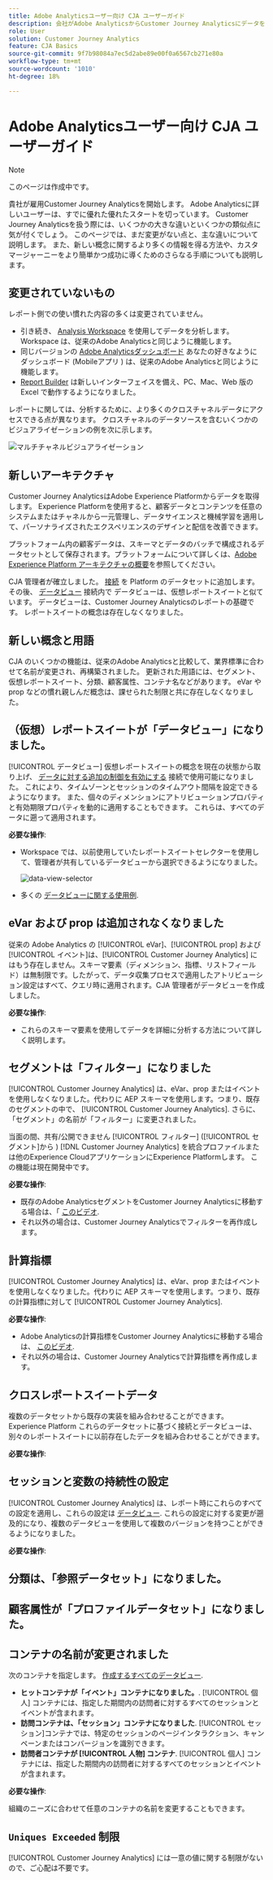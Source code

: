```yaml
---
title: Adobe Analyticsユーザー向け CJA ユーザーガイド
description: 会社がAdobe AnalyticsからCustomer Journey Analyticsにデータを移動する際に、ユーザーの観点から考慮すべき事項
role: User
solution: Customer Journey Analytics
feature: CJA Basics
source-git-commit: 9f7b98084a7ec5d2abe89e00f0a6567cb271e80a
workflow-type: tm+mt
source-wordcount: '1010'
ht-degree: 18%

---
```



# Adobe Analyticsユーザー向け CJA ユーザーガイド

>[!NOTE]
>
>このページは作成中です。

貴社が雇用Customer Journey Analyticsを開始します。 Adobe Analyticsに詳しいユーザーは、すでに優れた優れたスタートを切っています。 Customer Journey Analyticsを扱う際には、いくつかの大きな違いといくつかの類似点に気が付くでしょう。 このページでは、まだ変更がない点と、主な違いについて説明します。 また、新しい概念に関するより多くの情報を得る方法や、カスタマージャーニーをより簡単かつ成功に導くためのさらなる手順についても説明します。

## 変更されていないもの

レポート側での使い慣れた内容の多くは変更されていません。

* 引き続き、 [Analysis Workspace](/help/analysis-workspace/home.md) を使用してデータを分析します。 Workspace は、従来のAdobe Analyticsと同じように機能します。
* 同じバージョンの [Adobe Analyticsダッシュボード](/help/mobile-app/home.md) あなたの好きなように ダッシュボード (Mobileアプリ ) は、従来のAdobe Analyticsと同じように機能します。
* [Report Builder](/help/report-builder/report-buider-overview.md) は新しいインターフェイスを備え、PC、Mac、Web 版の Excel で動作するようになりました。

レポートに関しては、分析するために、より多くのクロスチャネルデータにアクセスできる点が異なります。 クロスチャネルのデータソースを含むいくつかのビジュアライゼーションの例を次に示します。

![マルチチャネルビジュアライゼーション](assets/cross-channel.png)

## 新しいアーキテクチャ

Customer Journey AnalyticsはAdobe Experience Platformからデータを取得します。 Experience Platformを使用すると、顧客データとコンテンツを任意のシステムまたはチャネルから一元管理し、データサイエンスと機械学習を適用して、パーソナライズされたエクスペリエンスのデザインと配信を改善できます。

プラットフォーム内の顧客データは、スキーマとデータのバッチで構成されるデータセットとして保存されます。プラットフォームについて詳しくは、[Adobe Experience Platform アーキテクチャの概要](https://experienceleague.adobe.com/docs/platform-learn/tutorials/intro-to-platform/basic-architecture.html?lang=en)を参照してください。

CJA 管理者が確立しました。 [接続](/help/connections/create-connection.md) を Platform のデータセットに追加します。 その後、 [データビュー](/help/data-views/data-views.md) 接続内で データビューは、仮想レポートスイートと似ています。 データビューは、Customer Journey Analyticsのレポートの基礎です。 レポートスイートの概念は存在しなくなりました。

## 新しい概念と用語

CJA のいくつかの機能は、従来のAdobe Analyticsと比較して、業界標準に合わせて名前が変更され、再構築されました。 更新された用語には、セグメント、仮想レポートスイート、分類、顧客属性、コンテナ名などがあります。 eVar や prop などの慣れ親しんだ概念は、課せられた制限と共に存在しなくなりました。

## （仮想）レポートスイートが「データビュー」になりました。

[!UICONTROL データビュー] 仮想レポートスイートの概念を現在の状態から取り上げ、 [データに対する追加の制御を有効にする](/help/data-views/create-dataview.md) 接続で使用可能になりました。 これにより、タイムゾーンとセッションのタイムアウト間隔を設定できるようになります。 また、個々のディメンションにアトリビューションプロパティと有効期限プロパティを動的に適用することもできます。 これらは、すべてのデータに遡って適用されます。

**必要な操作**:

* Workspace では、以前使用していたレポートスイートセレクターを使用して、管理者が共有しているデータビューから選択できるようになりました。

   ![data-view-selector](assets/data-views.png)

* 多くの [データビューに関する使用例](/help/data-views/data-views-usecases.md).

## eVar および prop は追加されなくなりました

従来の Adobe Analytics の [!UICONTROL eVar]、[!UICONTROL prop] および[!UICONTROL イベント]は、[!UICONTROL Customer Journey Analytics] にはもう存在しません。スキーマ要素（ディメンション、指標、リストフィールド）は無制限です。したがって、データ収集プロセスで適用したアトリビューション設定はすべて、クエリ時に適用されます。CJA 管理者がデータビューを作成しました。

**必要な操作**:

* これらのスキーマ要素を使用してデータを詳細に分析する方法について詳しく説明します。

## セグメントは「フィルター」になりました

[!UICONTROL Customer Journey Analytics] は、eVar、prop またはイベントを使用しなくなりました。代わりに AEP スキーマを使用します。つまり、既存のセグメントの中で、 [!UICONTROL Customer Journey Analytics]. さらに、「セグメント」の名前が「フィルター」に変更されました。

当面の間、共有/公開できません [!UICONTROL フィルター] ([!UICONTROL セグメント]から ) [!DNL Customer Journey Analytics] を統合プロファイルまたは他のExperience CloudアプリケーションにExperience Platformします。 この機能は現在開発中です。

**必要な操作**:

* 既存のAdobe AnalyticsセグメントをCustomer Journey Analyticsに移動する場合は、「 [このビデオ](https://experienceleague.adobe.com/docs/customer-journey-analytics-learn/tutorials/moving-adobe-analytics-segments-to-customer-journey-analytics.html?lang=ja).
* それ以外の場合は、Customer Journey Analyticsでフィルターを再作成します。

## 計算指標

[!UICONTROL Customer Journey Analytics] は、eVar、prop またはイベントを使用しなくなりました。代わりに AEP スキーマを使用します。つまり、既存の計算指標に対して [!UICONTROL Customer Journey Analytics].

**必要な操作**:

* Adobe Analyticsの計算指標をCustomer Journey Analyticsに移動する場合は、 [このビデオ](https://experienceleague.adobe.com/docs/customer-journey-analytics-learn/tutorials/moving-your-calculated-metrics-from-adobe-analytics-to-customer-journey-analytics.html?lang=ja).
* それ以外の場合は、Customer Journey Analyticsで計算指標を再作成します。


## クロスレポートスイートデータ

複数のデータセットから既存の実装を組み合わせることができます。Experience Platform これらのデータセットに基づく接続とデータビューは、別々のレポートスイートに以前存在したデータを組み合わせることができます。

**必要な操作**:

## セッションと変数の持続性の設定

[!UICONTROL Customer Journey Analytics] は、レポート時にこれらのすべての設定を適用し、これらの設定は [データビュー](help/data-views/component-settings/persistence.md). これらの設定に対する変更が遡及的になり、複数のデータビューを使用して複数のバージョンを持つことができるようになりました。

**必要な操作**:

## 分類は、「参照データセット」になりました。



## 顧客属性が「プロファイルデータセット」になりました。


## コンテナの名前が変更されました

次のコンテナを指定します。 [作成するすべてのデータビュー](https://experienceleague.adobe.com/docs/analytics-platform/using/cja-dataviews/create-dataview.html?lang=en#containers).
* **ヒットコンテナが「イベント」コンテナになりました。**. [!UICONTROL 個人] コンテナには、指定した期間内の訪問者に対するすべてのセッションとイベントが含まれます。
* **訪問コンテナは、「セッション」コンテナになりました**. [!UICONTROL セッション]コンテナでは、特定のセッションのページインタラクション、キャンペーンまたはコンバージョンを識別できます。
* **訪問者コンテナが [!UICONTROL 人物] コンテナ**. [!UICONTROL 個人] コンテナには、指定した期間内の訪問者に対するすべてのセッションとイベントが含まれます。

**必要な操作**:

組織のニーズに合わせて任意のコンテナの名前を変更することもできます。


## `Uniques Exceeded` 制限

[!UICONTROL Customer Journey Analytics] には一意の値に関する制限がないので、ご心配は不要です。
